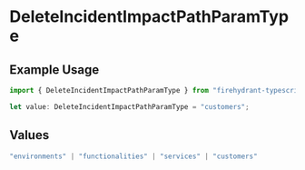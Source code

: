 # DeleteIncidentImpactPathParamType

## Example Usage

```typescript
import { DeleteIncidentImpactPathParamType } from "firehydrant-typescript-sdk/models/operations";

let value: DeleteIncidentImpactPathParamType = "customers";
```

## Values

```typescript
"environments" | "functionalities" | "services" | "customers"
```